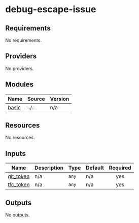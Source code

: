 # debug-escape-issue

<!-- BEGINNING OF PRE-COMMIT-TERRAFORM DOCS HOOK -->
## Requirements

No requirements.

## Providers

No providers.

## Modules

| Name | Source | Version |
|------|--------|---------|
| <a name="module_basic"></a> [basic](#module\_basic) | ../.. | n/a |

## Resources

No resources.

## Inputs

| Name | Description | Type | Default | Required |
|------|-------------|------|---------|:--------:|
| <a name="input_git_token"></a> [git\_token](#input\_git\_token) | n/a | `any` | n/a | yes |
| <a name="input_tfc_token"></a> [tfc\_token](#input\_tfc\_token) | n/a | `any` | n/a | yes |

## Outputs

No outputs.
<!-- END OF PRE-COMMIT-TERRAFORM DOCS HOOK -->

